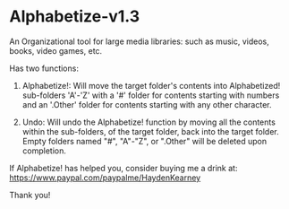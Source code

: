# Alphabetize-v1.3
An Organizational tool for large media libraries: such as music, videos, books, video games, etc.

Has two functions:
1. Alphabetize!: Will move the target folder's contents into Alphabetized! sub-folders 'A'-'Z' with a '#' folder for contents starting with numbers and an '.Other' folder for contents starting with any other character.

2. Undo: Will undo the Alphabetize! function by moving all the contents within the sub-folders, of the target folder, back into the target folder. Empty folders named "#", "A"-"Z", or ".Other" will be deleted upon completion.

If Alphabetize! has helped you, consider buying me a drink at: https://www.paypal.com/paypalme/HaydenKearney

Thank you!
